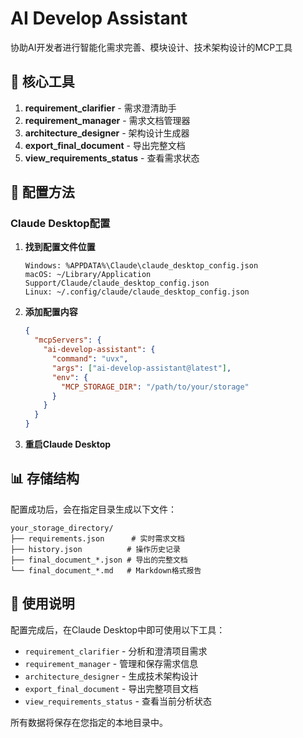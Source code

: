 # AI Develop Assistant

协助AI开发者进行智能化需求完善、模块设计、技术架构设计的MCP工具

## 🔧 核心工具

1. **requirement_clarifier** - 需求澄清助手
2. **requirement_manager** - 需求文档管理器
3. **architecture_designer** - 架构设计生成器
4. **export_final_document** - 导出完整文档
5. **view_requirements_status** - 查看需求状态

## 📁 配置方法

### Claude Desktop配置

1. **找到配置文件位置**
   ```
   Windows: %APPDATA%\Claude\claude_desktop_config.json
   macOS: ~/Library/Application Support/Claude/claude_desktop_config.json
   Linux: ~/.config/claude/claude_desktop_config.json
   ```

2. **添加配置内容**
   ```json
   {
     "mcpServers": {
       "ai-develop-assistant": {
         "command": "uvx",
         "args": ["ai-develop-assistant@latest"],
         "env": {
           "MCP_STORAGE_DIR": "/path/to/your/storage"
         }
       }
     }
   }
   ```

3. **重启Claude Desktop**

## 📊 存储结构

配置成功后，会在指定目录生成以下文件：

```
your_storage_directory/
├── requirements.json      # 实时需求文档
├── history.json          # 操作历史记录
├── final_document_*.json # 导出的完整文档
└── final_document_*.md   # Markdown格式报告
```

## 🎯 使用说明

配置完成后，在Claude Desktop中即可使用以下工具：

- `requirement_clarifier` - 分析和澄清项目需求
- `requirement_manager` - 管理和保存需求信息
- `architecture_designer` - 生成技术架构设计
- `export_final_document` - 导出完整项目文档
- `view_requirements_status` - 查看当前分析状态

所有数据将保存在您指定的本地目录中。

